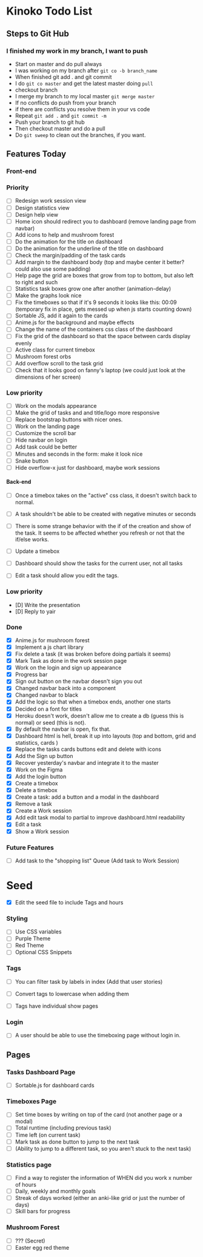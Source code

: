 # Kinoko Todo List

## Steps to Git Hub

### I finished my work in my branch, I want to push
- Start on master and do pull always
- I was working on my branch after `git co -b branch_name`
- When finished git add . and git commit
- I do `git co master` and get the latest master doing `pull`
- checkout branch
- I merge my branch to my local master `git merge master`
- If no conflicts do push from your branch
- if there are conflicts you resolve them in your vs code
- Repeat `git add .` and `git commit -m`
- Push your branch to git hub
- Then checkout master and do a pull
- Do `git sweep` to clean out the branches, if you want.

## Features Today


### Front-end

### Priority
- [ ] Redesign work session view
- [ ] Design statistics view
- [ ] Design help view
- [ ] Home icon should redirect you to dashboard (remove landing page from navbar)
- [ ] Add icons to help and mushroom forest
- [ ] Do the animation for the title on dashboard
- [ ] Do the animation for the underline of the title on dashboard
- [ ] Check the margin/padding of the task cards
- [ ] Add margin to the dashboard body (top and maybe center it better? could also use some padding)
- [ ] Help page the grid are boxes that grow from top to bottom, but also left to right and such
- [ ] Statistics task boxes grow one after another (animation-delay)
- [ ] Make the graphs look nice
- [ ] Fix the timeboxes so that if it's 9 seconds it looks like this: 00:09 (temporary fix in place, gets messed up when js starts counting down)
- [ ] Sortable JS, add it again to the cards
- [ ] Anime.js for the background and maybe effects
- [ ] Change the name of the containers css class of the dashboard
- [ ] Fix the grid of the dashboard so that the space between cards display evenly
- [ ] Active class for current timebox
- [ ] Mushroom forest orbs
- [ ] Add overflow scroll to the task grid
- [ ] Check that it looks good on fanny's laptop (we could just look at the dimensions of her screen)

### Low priority
- [ ] Work on the modals appearance
- [ ] Make the grid of tasks and and title/logo more responsive
- [ ] Replace bootstrap buttons with nicer ones.
- [ ] Work on the landing page
- [ ] Customize the scroll bar
- [ ] Hide navbar on login
- [ ] Add task could be better
- [ ] Minutes and seconds in the form: make it look nice
- [ ] Snake button
- [ ] Hide overflow-x just for dashboard, maybe work sessions

#### Back-end
- [ ] Once a timebox takes on the "active" css class, it doesn't switch back to normal.
- [ ] A task shouldn't be able to be created with negative minutes or seconds
- [ ] There is some strange behavior with the if of the creation and show of the task. It seems to be affected whether you refresh or not that the if/else works.
- [ ] Update a timebox
- [ ] Dashboard should show the tasks for the current user, not all tasks
- [ ] Edit a task should allow you edit the tags.


### Low priority
- [D] Write the presentation
- [D] Reply to yair


### Done
- [X] Anime.js for mushroom forest
- [X] Implement a js chart library
- [X] Fix delete a task (it was broken before doing partials it seems)
- [X] Mark Task as done in the work session page
- [X] Work on the login and sign up appearance
- [X] Progress bar
- [X] Sign out button on the navbar doesn't sign you out
- [x] Changed navbar back into a component
- [x] Changed navbar to black
- [X] Add the logic so that when a timebox ends, another one starts
- [x] Decided on a font for titles
- [X] Heroku doesn't work, doesn't allow me to create a db (guess this is normal) or seed (this is not).
- [X] By default the navbar is open, fix that.
- [X] Dashboard html is hell, break it up into layouts (top and bottom, grid and statistics, cards  )
- [X] Replace the tasks cards buttons edit and delete with icons
- [X] Add the Sign up button
- [X] Recover yesterday's navbar and integrate it to the master
- [X] Work on the Figma
- [X] Add the login button
- [X] Create a timebox
- [X] Delete a timebox
- [X] Create a task: add a button and a modal in the dashboard
- [X] Remove a task
- [X] Create a Work session
- [x] Add edit task modal to partial to improve dashboard.html readability
- [X] Edit a task
- [X] Show a Work session

### Future Features
- [ ] Add task to the "shopping list" Queue (Add task to Work Session)

# Seed
- [x] Edit the seed file to include Tags and hours

### Styling
- [ ] Use CSS variables
- [ ] Purple Theme
- [ ] Red Theme
- [ ] Optional CSS Snippets

### Tags
- [ ] You can filter task by labels in index (Add that user stories)
- [ ] Convert tags to lowercase when adding them
- [ ] Tags have individual show pages


### Login
- [ ] A user should be able to use the timeboxing page without login in.

## Pages

### Tasks Dashboard Page
- [ ] Sortable.js for dashboard cards

### Timeboxes Page
- [ ] Set time boxes by writing on top of the card (not another page or a modal)
- [ ] Total runtime (including previous task)
- [ ] Time left (on current task)
- [ ] Mark task as done button to jump to the next task
- [ ] (Ability to jump to a different task, so you aren't stuck to the next task)

### Statistics page
- [ ] Find a way to register the information of WHEN did you work x number of hours
- [ ] Daily, weekly and monthly goals
- [ ] Streak of days worked (either an anki-like grid or just the number of days)
- [ ] Skill bars for progress

### Mushroom Forest
- [ ] ??? (Secret)
- [ ] Easter egg red theme

